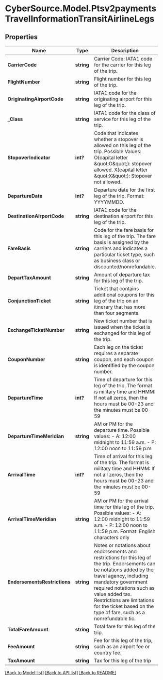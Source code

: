 # CyberSource.Model.Ptsv2paymentsTravelInformationTransitAirlineLegs
## Properties

Name | Type | Description | Notes
------------ | ------------- | ------------- | -------------
**CarrierCode** | **string** | Carrier Code: IATA1 code for the carrier for this leg of the trip.  | [optional] 
**FlightNumber** | **string** | Flight number for this leg of the trip.  | [optional] 
**OriginatingAirportCode** | **string** | IATA1 code for the originating airport for this leg of the trip.  | [optional] 
**_Class** | **string** | IATA1 code for the class of service for this leg of the trip.  | [optional] 
**StopoverIndicator** | **int?** | Code that indicates whether a stopover is allowed on this leg of the trip. Possible Values: O(capital letter \&quot;O\&quot;): stopover allowed.  X(capital letter \&quot;X\&quot;): Stopover not allowed.  | [optional] 
**DepartureDate** | **int?** | Departure date for the first leg of the trip. Format: YYYYMMDD.  | [optional] 
**DestinationAirportCode** | **string** | IATA1 code for the destination airport for this leg of the trip.  | [optional] 
**FareBasis** | **string** | Code for the fare basis for this leg of the trip. The fare basis is assigned by the carriers and indicates a particular ticket type, such as business class or discounted/nonrefundable.  | [optional] 
**DepartTaxAmount** | **string** | Amount of departure tax for this leg of the trip.  | [optional] 
**ConjunctionTicket** | **string** | Ticket that contains additional coupons for this leg of the trip on an itinerary that has more than four segments.  | [optional] 
**ExchangeTicketNumber** | **string** | New ticket number that is issued when the ticket is exchanged for this leg of the trip.  | [optional] 
**CouponNumber** | **string** | Each leg on the ticket requires a separate coupon, and each coupon is identified by the coupon number.  | [optional] 
**DepartureTime** | **int?** | Time of departure for this leg of the trip. The format is military time and HHMM: If not all zeros, then the hours must be 00-23 and the minutes must be 00-59  | [optional] 
**DepartureTimeMeridian** | **string** | AM or PM for the departure time. Possible values: - A: 12:00 midnight to 11:59 a.m. - P: 12:00 noon to 11:59 p.m  | [optional] 
**ArrivalTime** | **int?** | Time of arrival for this leg of the trip. The format is military time and HHMM: If not all zeros, then the hours must be 00-23 and the minutes must be 00-59  | [optional] 
**ArrivalTimeMeridian** | **string** | AM or PM for the arrival time for this leg of the trip. Possible values: - A: 12:00 midnight to 11:59 a.m. - P: 12:00 noon to 11:59 p.m. Format: English characters only  | [optional] 
**EndorsementsRestrictions** | **string** | Notes or notations about endorsements and restrictions for this leg of the trip. Endorsements can be notations added by the travel agency, including mandatory government required notations such as value added tax. Restrictions are limitations for the ticket based on the type of fare, such as a nonrefundable tic.  | [optional] 
**TotalFareAmount** | **string** | Total fare for this leg of the trip.  | [optional] 
**FeeAmount** | **string** | Fee for this leg of the trip, such as an airport fee or country fee.  | [optional] 
**TaxAmount** | **string** | Tax for this leg of the trip  | [optional] 

[[Back to Model list]](../README.md#documentation-for-models) [[Back to API list]](../README.md#documentation-for-api-endpoints) [[Back to README]](../README.md)

